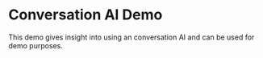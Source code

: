 # Conversation AI Demo
This demo gives insight into using an conversation AI and can be used for demo purposes.
